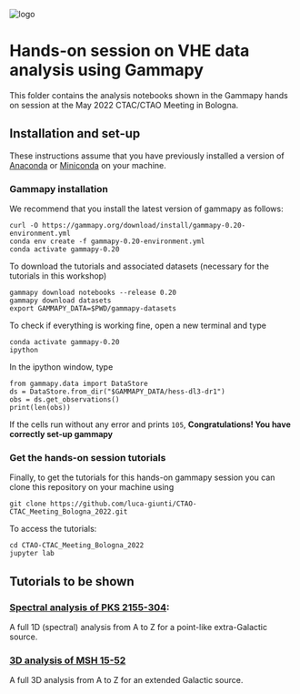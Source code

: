 ![logo](https://user-images.githubusercontent.com/47325742/168478025-eb4b9bb6-2f47-4c0d-a5c7-fea4d258714f.png)

# Hands-on session on VHE data analysis using Gammapy

This folder contains the analysis notebooks shown in the Gammapy hands on session at the May 2022 CTAC/CTAO Meeting in Bologna. 

## Installation and set-up

These instructions assume that you have previously installed a version of [Anaconda](https://www.anaconda.com/products/distribution) or [Miniconda](https://docs.conda.io/en/latest/miniconda.html) on your machine.

### Gammapy installation

We recommend that you install the latest version of gammapy as follows: 

```
curl -O https://gammapy.org/download/install/gammapy-0.20-environment.yml
conda env create -f gammapy-0.20-environment.yml
conda activate gammapy-0.20
```

To download the tutorials and associated datasets (necessary for the tutorials in this workshop)

```
gammapy download notebooks --release 0.20
gammapy download datasets
export GAMMAPY_DATA=$PWD/gammapy-datasets
```

To check if everything is working fine, open a new terminal and type

```
conda activate gammapy-0.20
ipython
```

In the ipython window, type
```
from gammapy.data import DataStore
ds = DataStore.from_dir("$GAMMAPY_DATA/hess-dl3-dr1")
obs = ds.get_observations()
print(len(obs))
```

If the cells run without any error and prints `105`, **Congratulations! You have correctly set-up gammapy**

### Get the hands-on session tutorials

Finally, to get the tutorials for this hands-on gammapy session you can clone this repository on your machine using

```
git clone https://github.com/luca-giunti/CTAO-CTAC_Meeting_Bologna_2022.git
```

To access the tutorials:

```
cd CTAO-CTAC_Meeting_Bologna_2022
jupyter lab 
```

## Tutorials to be shown
### [Spectral analysis of PKS 2155-304](https://github.com/luca-giunti/CTAO-CTAC_Meeting_Bologna_2022/blob/main/1D_analysis.ipynb):
A full 1D (spectral) analysis from A to Z for a point-like extra-Galactic source.
### [3D analysis of MSH 15-52](https://github.com/luca-giunti/CTAO-CTAC_Meeting_Bologna_2022/blob/main/3D_analysis.ipynb) 
A full 3D analysis from A to Z for an extended Galactic source.
